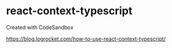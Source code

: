 # react-context-typescript
Created with CodeSandbox

https://blog.logrocket.com/how-to-use-react-context-typescript/
